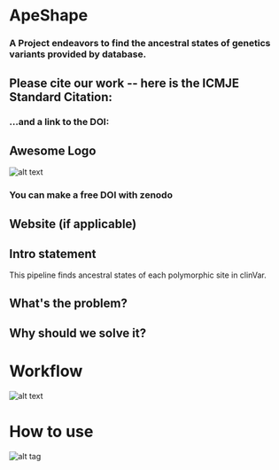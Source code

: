 # ApeShape
### A Project endeavors to find the ancestral states of genetics variants provided by database.

## Please cite our work -- here is the ICMJE Standard Citation:
### ...and a link to the DOI:
## Awesome Logo
![alt text](https://i.pinimg.com/736x/c7/9e/77/c79e77061058fe2f14bb22225be441a1.jpg)
### You can make a free DOI with zenodo <link>
## Website (if applicable)
## Intro statement
This pipeline finds ancestral states of each polymorphic site in clinVar.
## What's the problem?
## Why should we solve it?
# Workflow
![alt text](https://github.com/NCBI-Hackathons/PrimateAncestralAlleles/blob/master/workflow.png?raw=true)
# How to use <this software>
![alt tag](https://socalhack2018.slack.com/messages/C8H3T34BG/details/)
  
